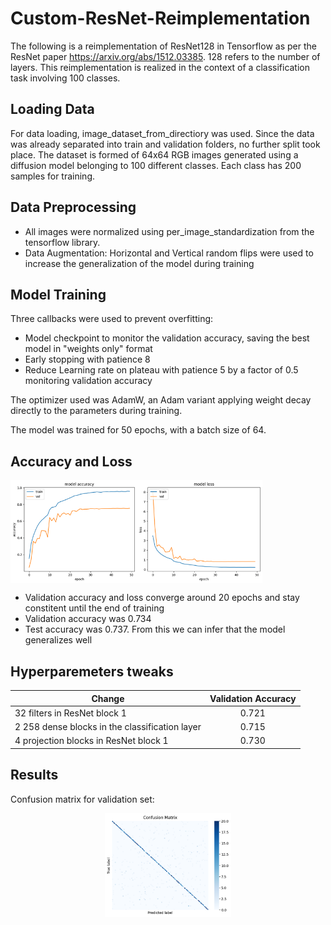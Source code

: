 # Custom-ResNet-Reimplementation
The following is a reimplementation of ResNet128 in Tensorflow as per the ResNet paper https://arxiv.org/abs/1512.03385. 128 refers to the number of layers.
This reimplementation is realized in the context of a classification task involving 100 classes.

## Loading Data

For data loading, image_dataset_from_directiory was used. Since the data was already separated into train and validation folders, no further split took place.
The dataset is formed of 64x64 RGB images generated using a diffusion model belonging to 100 different classes. Each class has 200 samples for training.

## Data Preprocessing

* All images were normalized using per_image_standardization from the tensorflow library.
* Data Augmentation: Horizontal and Vertical random flips were used to increase the generalization of the model during training

## Model Training

Three callbacks were used to prevent overfitting:

* Model checkpoint to monitor the validation accuracy, saving the best model in "weights only" format
* Early stopping with patience 8
* Reduce Learning rate on plateau with patience 5 by a factor of 0.5 monitoring validation accuracy

The optimizer used was AdamW, an Adam variant applying weight decay directly to the parameters during training.

The model was trained for 50 epochs, with a batch size of 64.

## Accuracy and Loss


<div style="display: flex;" align="center">
  <img src="./figs/ResNet accuracy.png" style="width: 40%;">
  <img src="./figs/ResNet loss.png" style="width: 40%;">
</div>

* Validation accuracy and loss converge around 20 epochs and stay constitent until the end of training
* Validation accuracy was 0.734
* Test accuracy was 0.737. From this we can infer that the model generalizes well

## Hyperparemeters tweaks

| Change | Validation Accuracy |
|----------|:----------:|
| 32 filters in ResNet block 1 | 0.721|
| 2 258 dense blocks in the classification layer | 0.715 |
| 4 projection blocks in ResNet block 1 | 0.730 |

## Results

Confusion matrix for validation set:

<div align="center">
  <img src="./figs/ConfMatrix.png" style="width: 40%;">
</div>
